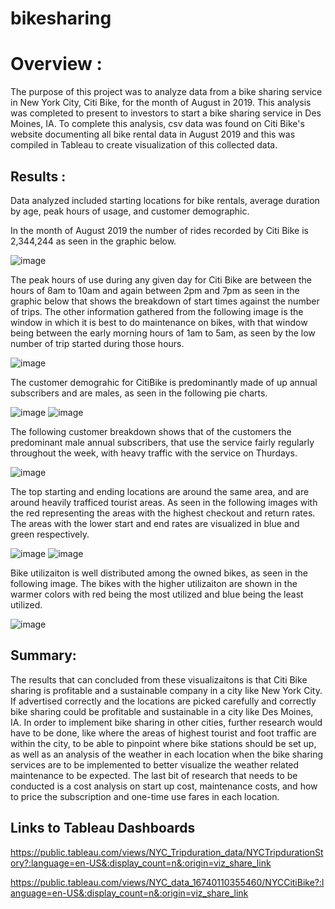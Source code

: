 # bikesharing
# Overview : 
The purpose of this project was to analyze data from a bike sharing service in New York City, Citi Bike, for the month of August in 2019. This analysis was completed to present to investors to start a bike sharing service in Des Moines, IA. To complete this analysis, csv data was found on Citi Bike's website documenting all bike rental data in August 2019 and this was compiled in Tableau to create visualization of this collected data. 

## Results : 
Data analyzed included starting locations for bike rentals, average duration by age, peak hours of usage, and customer demographic.

In the month of August 2019 the number of rides recorded by Citi Bike is 2,344,244 as seen in the graphic below. 

![image](https://user-images.githubusercontent.com/111200771/215303988-e5417f0e-7273-4741-b83d-4197a63c62f4.png)

The peak hours of use during any given day for Citi Bike are between the hours of 8am to 10am and again between 2pm and 7pm as seen in the graphic below that shows the breakdown of start times against the number of trips. The other information gathered from the following image is the window in which it is best to do maintenance on bikes, with that window being between the early morning hours of 1am to 5am, as seen by the low number of trip started during those hours. 

![image](https://user-images.githubusercontent.com/111200771/215304065-83251618-4908-41b7-bcbb-de05b2833cf3.png)


The customer demograhic for CitiBike is predominantly made of up annual subscribers and are males, as seen in the following pie charts. 

![image](https://user-images.githubusercontent.com/111200771/215303388-30c0c573-fa54-4a3f-9b0a-bb739efdb5c5.png)
![image](https://user-images.githubusercontent.com/111200771/215303393-d790a5e2-a7ee-41da-a575-e1340c58b7be.png)

The following customer breakdown shows that of the customers the predominant male annual subscribers, that use the service fairly regularly throughout the week, with heavy traffic with the service on Thurdays. 

![image](https://user-images.githubusercontent.com/111200771/215303495-f2bc9ef7-4f4c-40e3-b92f-66c42117d0d5.png)

The top starting and ending locations are around the same area, and are around heavily trafficed tourist areas. As seen in the following images with the red representing the areas with the highest checkout and return rates. The areas with the lower start and end rates are visualized in blue and green respectively.

![image](https://user-images.githubusercontent.com/111200771/215303909-e98591b0-31ea-4b0c-8557-f7d9fad749f5.png)
![image](https://user-images.githubusercontent.com/111200771/215303887-6840c9dc-ff13-4c43-a54c-d0742da6314b.png)



Bike utilizaiton is well distributed among the owned bikes, as seen in the following image. The bikes with the higher utilizaiton are shown in the warmer colors with red being the most utilized and blue being the least utilized. 

![image](https://user-images.githubusercontent.com/111200771/215303814-1d1c0dd2-7a69-434a-bcea-ecc8d04c4718.png)

## Summary: 

The results that can concluded from these visualizaitons is that Citi Bike sharing is profitable and a sustainable company in a city like New York City. If advertised correctly and the locations are picked carefully and correctly bike sharing could be profitable and sustainable in a city like Des Moines, IA. In order to implement bike sharing in other cities, further research would have to be done, like where the areas of highest tourist and foot traffic are within the city, to be able to pinpoint where bike stations should be set up, as well as an analysis of the weather in each location when the bike sharing services are to be implemented to better visualize the weather related maintenance to be expected. The last bit of research that needs to be conducted is a cost analysis on start up cost, maintenance costs, and how to price the subscription and one-time use fares in each location. 

## Links to Tableau Dashboards
https://public.tableau.com/views/NYC_Tripduration_data/NYCTripdurationStory?:language=en-US&:display_count=n&:origin=viz_share_link

https://public.tableau.com/views/NYC_data_16740110355460/NYCCitiBike?:language=en-US&:display_count=n&:origin=viz_share_link

